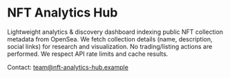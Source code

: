 # NFT Analytics Hub

Lightweight analytics & discovery dashboard indexing public NFT collection metadata from OpenSea.
We fetch collection details (name, description, social links) for research and visualization.
No trading/listing actions are performed. We respect API rate limits and cache results.

Contact: team@nft-analytics-hub.example
